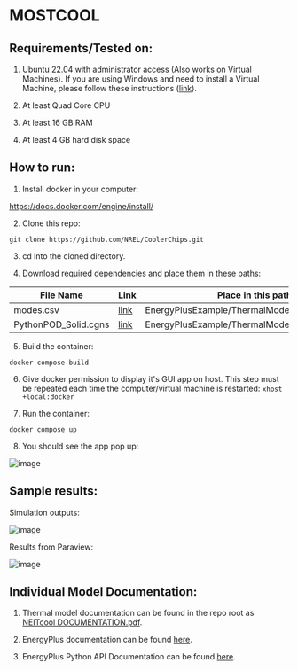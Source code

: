   

  

  

  

# MOSTCOOL

  

  

  

## Requirements/Tested on:

  

  

  

1. Ubuntu 22.04 with administrator access (Also works on Virtual Machines). If you are using Windows and need to install a Virtual Machine, please follow these instructions ([link](https://github.com/NREL/CoolerChips/blob/main/MOSTCOOL%20Windows%20Instructions.pdf)).

  

  

  

2. At least Quad Core CPU

  

  

  

3. At least 16 GB RAM

  

  

  

4. At least 4 GB hard disk space

  

  

  

  

## How to run:

  

  

  

  

1. Install docker in your computer:

  

  

  

https://docs.docker.com/engine/install/

  

  

  

  

2. Clone this repo:

  

  

  

`git clone https://github.com/NREL/CoolerChips.git`

  

  

  

  

3. cd into the cloned directory.

  

  

  

4. Download required dependencies and place them in these paths:

  

  

  
| File Name            | Link                                                                                          | Place in this path in local directory                          |
|----------------------|-----------------------------------------------------------------------------------------------|----------------------------------------------------------------|
| modes.csv            | [link](https://drive.google.com/file/d/19Ed_tRQhcz2zkdxL1GT-yD_eb6NXPUdn/view?usp=drive_link)    | EnergyPlusExample/ThermalModel_datacenter/modes.csv            |
| PythonPOD_Solid.cgns | [link](https://drive.google.com/file/d/19H1HXCjzYx6ymz6PY_3xEAhDZdyza7D0/view?usp=sharing) | EnergyPlusExample/ThermalModel_datacenter/PythonPOD_Solid.cgns |
  

  

  

5. Build the container:

  

  

  

`docker compose build`

  

  

  

6. Give docker permission to display it's GUI app on host. This step must be repeated each time the computer/virtual machine is restarted: `xhost +local:docker`

  

  

  

7. Run the container:

  

  

  

`docker compose up`

  

  

  

  

8. You should see the app pop up:

  

  

  

![image](https://github.com/NREL/CoolerChips/assets/45446967/9189f34e-5b97-486d-8387-c5049401e23b)

  

  

  

  

## Sample results:

  

  

  

  

Simulation outputs:

  

  

  

![image](https://github.com/NREL/CoolerChips/assets/45446967/9dc5e93b-0303-4de4-87fd-588b7e70efc9)

  

  

  

  

Results from Paraview:

  

  

  

![image](https://github.com/NREL/CoolerChips/assets/45446967/f607abac-d3b3-4069-8778-86b1e5648a14)

  

  

## Individual Model Documentation:

  

  

1. Thermal model documentation can be found in the repo root as [NEITcool DOCUMENTATION.pdf](https://github.com/NREL/CoolerChips/blob/gui/NEITcool%20DOCUMENTATION.pdf).

  

2. EnergyPlus documentation can be found [here](https://energyplus.net/documentation).

  

3. EnergyPlus Python API Documentation can be found [here](https://energyplus.readthedocs.io/en/latest/api.html).
